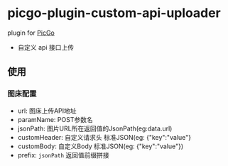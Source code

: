 # picgo-plugin-custom-api-uploader

plugin for [PicGo](https://github.com/Molunerfinn/PicGo)

- 自定义 api 接口上传

## 使用

### 图床配置

- url: 图床上传API地址
- paramName: POST参数名
- jsonPath: 图片URL所在返回值的JsonPath(eg:data.url)
- customHeader: 自定义请求头 标准JSON(eg: {"key":"value"}
- customBody: 自定义Body 标准JSON(eg: {"key":"value"})
- prefix: `jsonPath` 返回值前缀拼接
